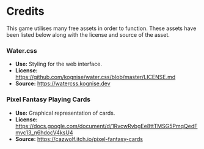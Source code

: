 # Credits

This game utilises many free assets in order to function. These assets have been listed below along with the license and source of the asset.

### Water.css

-   **Use:** Styling for the web interface.
-   **License:** https://github.com/kognise/water.css/blob/master/LICENSE.md
-   **Source:** https://watercss.kognise.dev

### Pixel Fantasy Playing Cards

-   **Use:** Graphical representation of cards.
-   **License:** https://docs.google.com/document/d/1RvcwRvbgEe8ttTMSG5PmqQedFmvc13_n6hdocV4ksU4
-   **Source:** https://cazwolf.itch.io/pixel-fantasy-cards
